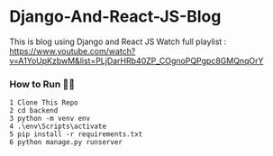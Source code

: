 # Django-And-React-JS-Blog
This is blog using Django and React JS
Watch full playlist : https://www.youtube.com/watch?v=A1YoUpKzbwM&list=PLjDarHRb40ZP_COgnoPQPgpc8GMQnqOrY


### How to Run 🏃‍♀️

```shell
1 Clone This Repo
2 cd backend
3 python -m venv env
4 .\env\Scripts\activate
5 pip install -r requirements.txt 
6 python manage.py runserver

```

